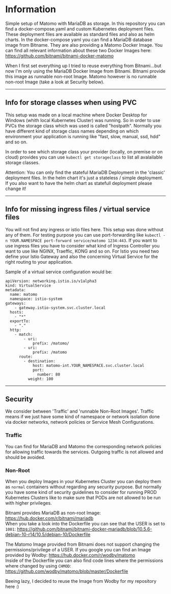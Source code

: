 # Information

Simple setup of Matomo with MariaDB as storage. In this repository you can find a docker-compose.yaml and custom Kubernetes deployment files. These deployment files are available as standard files and also as helm charts. 
In the docker-compose yaml you can find a MariaDB database image from Bitname. They are also providing a Matomo Docker Image. You can find all relevant information about these two Docker Images  here: https://github.com/bitnami/bitnami-docker-matomo

When I first set everything up I tried to reuse everything from Bitnami...but now I'm only using the MariaDB Docker Image from Bitnami. Bitnami provide this image as runnable non-root Image. Matomo however is no runnable non-root Image (take a look at Security below). 

---


## Info for storage classes when using PVC

This setup was made on a local machine where Docker Desktop for Windows (whith local Kubernetes Cluster) was running. So in order to use PVCs the storage class which was used is called "hostpath". Normally you have different kind of storage class names depending on which environment your application is running like "fast, slow, manual, ssd, hdd" and so on. 

In order to see which storage class your provider (locally, on premise or on cloud) provides you can use `kubectl get storageclass` to list all avalailable storage classes.

Attention: You can only find the stateful MariaDB Deployment in the 'classic' deployment files. In the helm chart it's just a stateless / simple deployment. If you also want to have the helm chart as statefull deployment please change it!

--- 


## Info for missing ingress files / virtual service files

You will not find any ingress or istio files here. This setup was done without any of them. For testing purpose you can use port-forwarding like `kubectl -n YOUR.NAMESPACE port-forward service/matomo 1234:443`. If you want to use ingress files you have to consider what kind of Ingress Controller you want to use like NGINX, Traeffic, KONG and so on. For Istio you need two define your Istio Gateway and also the concerning Virtual Service for the right routing to your application.

Sample of a virtual service configuration would be: 
```
apiVersion: networking.istio.io/v1alpha3
kind: VirtualService
metadata:
  name: matomo
  namespace: istio-system
gateways:
    - gateway.istio-system.svc.cluster.local
  hosts:
    - "*"
  exportTo:
    - "."
  http:
    - match:
        - uri:
            prefix: /matomo/
        - uri:
            prefix: /matomo
      route:
        - destination:
            host: matomo-int.YOUR_NAMESPACE.svc.cluster.local
            port:
              number: 80
          weight: 100
```

---


## Security

We consider between 'Traffic'  and 'runnable Non-Root Images'. Traffic means if we just have some kind of namespace or network isolation done via docker networks, network policies or Service Mesh Configurations. 

### Traffic

You can find for MariaDB and Matomo the corresponding network policies for allowing traffic towards the services. Outgoing traffic is not allowed and should be avoided.  

### Non-Root

When you deploy Images in your Kubernetes Cluster you can deploy them as `normal` containers without regarding any security purpose. But normally you have some kind of security guidelines to consider for running PROD Kubernetes Clusters like to make sure that PODs are not allowed to be run with higher privileges. 

Bitnami provides MariaDB as non-root Image: https://hub.docker.com/r/bitnami/mariadb  
When you take a look into the Dockerfile you can see that the USER is set to `1001`: https://github.com/bitnami/bitnami-docker-mariadb/blob/10.5.6-debian-10-r14/10.5/debian-10/Dockerfile  

The Matomo Image provided from Bitnami does not support changing the permissions/privilege of a USER. If you google you can find an Image provided by Wodby: https://hub.docker.com/r/wodby/matomo  
Inside of the Dockerfile you can also find code lines where the permissions where changed by using `CHMOD`: https://github.com/wodby/matomo/blob/master/Dockerfile

Beeing lazy, I decided to reuse the Image from Wodby for my repository here :) 